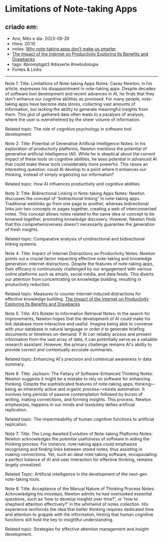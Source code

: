 # Limitations of Note-taking Apps

## criado em: 
-  Ano, Mês e dia: 2023-08-26
- Hora: 20:10
- notas: [Why note-taking apps don’t make us smarter](Why%20note-taking%20apps%20don’t%20make%20us%20smarter)
- [The Impact of the Internet on Productivity Exploring Its Benefits and Drawbacks](The%20Impact%20of%20the%20Internet%20on%20Productivity%20Exploring%20Its%20Benefits%20and%20Drawbacks.md)
- tags: #promptgpt3 #disserte #metodologia 
- Fontes & Links: 
---
Note 1:
Title: Limitations of Note-taking Apps
Notes: Casey Newton, in his article, expresses his disappointment in note-taking apps. Despite decades of software tool development and recent advances in AI, he finds that they don't enhance our cognitive abilities as promised. For many people, note-taking apps have become data stores, collecting vast amounts of information, but lacking the ability to generate meaningful insights from them. This glut of gathered data often leads to a paralysis of analysis, where the user is overwhelmed by the sheer volume of information.

Related topic: The role of cognitive psychology in software tool development

Note 2:
Title: Potential of Generative Artificial Intelligence
Notes: In his exploration of productivity platforms, Newton mentions the potential of generative artificial intelligence (AI). While he is skeptical about the current impact of these tools on cognitive abilities, he sees potential in advanced AI that could make these tools considerably more powerful. This raises an interesting question: could AI develop to a point where it enhances our thinking, instead of simply organizing our information? 

Related topic: How AI influences productivity and cognitive abilities

Note 3:
Title: Bidirectional Linking in Note-taking Apps
Notes: Newton discusses the concept of “bidirectional linking” in note-taking apps. Traditional weblinks go from one page to another, whereas bidirectional links join two concepts or pages together, creating a web of interconnected notes. This concept allows notes related to the same idea or concept to be browsed together, promoting knowledge discovery. However, Newton finds that this comprehensiveness doesn't necessarily guarantee the generation of fresh insights.

Related topic: Comparative analysis of unidirectional and bidirectional linking systems.

Note 4:
Title: Impact of Internet Distractions on Productivity
Notes: Newton points out a crucial factor impacting effective note-taking and knowledge generation: internet distractions. Despite the features of note-taking apps, their efficacy is continuously challenged by our engagement with various online platforms such as emails, social media, and data feeds. This diverts our attention from concentrating on knowledge building, resulting in productivity reduction.

Related topic: Measures to counter internet-induced distractions for effective knowledge building. [The Impact of the Internet on Productivity Exploring Its Benefits and Drawbacks](The%20Impact%20of%20the%20Internet%20on%20Productivity%20Exploring%20Its%20Benefits%20and%20Drawbacks.md)

Note 5:
Title: AI’s Bolster to Information Retrieval
Notes: In the search for improvements, Newton hopes that the development of AI could make his link database more interactive and useful. Imagine being able to converse with your database in natural language or order it to generate briefing documents or timelines on-demand. If AI can reliably access and present information from the vast array of data, it can potentially serve as a valuable research assistant. However, the primary challenge remains AI's ability to provide correct and contextually accurate summaries. 

Related topic: Enhancing AI's precision and contextual awareness in data summary.
   
Note 6:
Title: Jackson: The Fallacy of Software-Enhanced Thinking
Notes: Newton suggests it might be a mistake to rely on software for enhancing thinking. Despite the sophisticated features of note-taking apps, thinking—being an inherently active and organic process—resists automation. It involves long periods of passive contemplation followed by bursts of writing, making connections, and forming insights. This process, Newton emphasizes, happens in our minds and resolutely defies artificial replication. 

Related topic: The impermeability of human cognitive functions to artificial replication.

Note 7:
Title: The Long-Awaited Evolution of Note-taking Platforms
Notes: Newton acknowledges the potential usefulness of software in aiding the thinking process. For instance, note-taking apps could emphasize recognizing and finding links between stored notes, thus assisting in making connections. Yet, such an ideal note-taking software, encapsulating a perfect balance of AI and user interaction for effective thinking, remains largely unrealized. 

Related Topic: Artificial intelligence in the development of the next-gen note-taking tools.
   
Note 8:
Title: Acceptance of the Manual Nature of Thinking Process
Notes: Acknowledging his missteps, Newton admits he had overlooked essential questions, such as 'how to develop insights over time?', or 'how to shepherd attention effectively?' in the whirlwind of notes collection. His experience reinforces the idea that better thinking requires dedicated time and attention to grapple with the information, hinting that human cognitive functions still hold the key to insightful understanding. 

Related topic: Strategies for effective attention management and insight development.
